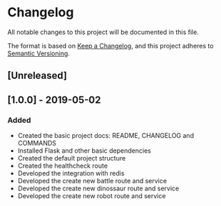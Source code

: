 # Changelog
All notable changes to this project will be documented in this file.

The format is based on [Keep a Changelog](https://keepachangelog.com/en/1.0.0/),
and this project adheres to [Semantic Versioning](https://semver.org/spec/v2.0.0.html).

## [Unreleased]

## [1.0.0] - 2019-05-02
### Added
- Created the basic project docs: README, CHANGELOG and COMMANDS
- Installed Flask and other basic dependencies
- Created the default project structure
- Created the healthcheck route
- Developed the integration with redis
- Developed the create new battle route and service
- Developed the create new dinossaur route and service
- Developed the create new robot route and service
